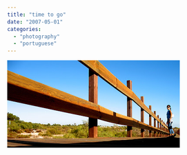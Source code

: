 ```yaml
---
title: "time to go"
date: "2007-05-01"
categories: 
  - "photography"
  - "portuguese"
---
```


[![](images/time+to+go.jpg)](http://3.bp.blogspot.com/_ab4oT61_gnQ/RjaTHiKkVpI/AAAAAAAAAGo/uO2fBugxlV4/s1600-h/time+to+go.jpg)
